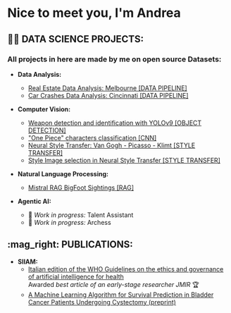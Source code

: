 <h1>Nice to meet you, I'm Andrea </h1>

<h2>👨‍💻 DATA SCIENCE PROJECTS:</h2>

<h3>All projects in here are made by me on open source Datasets:</h3>

- <b>Data Analysis:</b>
  - [Real Estate Data Analysis: Melbourne [DATA PIPELINE]](https://github.com/ANDREAaNAPPI/Real-Estate-Analytics-Melbourne)
  - [Car Crashes Data Analysis: Cincinnati [DATA PIPELINE]](https://github.com/ANDREAaNAPPI/Car-Crashes-Analytics-Cincinnati)


- <b>Computer Vision:</b>
  - [Weapon detection and identification with YOLOv9 [OBJECT DETECTION]](https://github.com/ANDREAaNAPPI/Weapon-detector-YOLOv9)
  - ["One Piece" characters classification [CNN]](https://github.com/ANDREAaNAPPI/One-Piece-CNN/tree/main)
  - [Neural Style Transfer: Van Gogh - Picasso - Klimt [STYLE TRANSFER]](https://github.com/ANDREAaNAPPI/Neural-style-transfer-Van-Gogh---Picasso---Klimt)
  - [Style Image selection in Neural Style Transfer [STYLE TRANSFER]](https://github.com/ANDREAaNAPPI/An-Approach-to-Style-Image-Selection-in-Neural-Style-Transfer)


- <b>Natural Language Processing:</b>
  - [Mistral RAG BigFoot Sightings [RAG]](https://github.com/ANDREAaNAPPI/RAG-NLP-bigfoot-sighting)

- <b>Agentic AI:</b>
  - :construction: *Work in progress:* Talent Assistant
  - :construction: *Work in progress:* Archess


<h2> :mag_right: PUBLICATIONS:</h2>

- <b>SIIAM:</b>
  - [Italian edition of the WHO Guidelines on the ethics and governance of artificial intelligence for health](https://github.com/ANDREAaNAPPI/SIIAM/blob/main/LG-AI-IT-def_1.pdf) <br> Awarded *best article of an early-stage researcher JMIR* 🏆
  - [A Machine Learning Algorithm for Survival Prediction in Bladder Cancer Patients Undergoing Cystectomy (preprint)](https://github.com/ANDREAaNAPPI/SIIAM/blob/main/A%20Machine%20Learning%20Algorithm%20for%20Survival%20Prediction%20in%20Bladder%20Cancer%20Patients%20undergoing%20Cystectomy%20PREPRINT.pdf)
